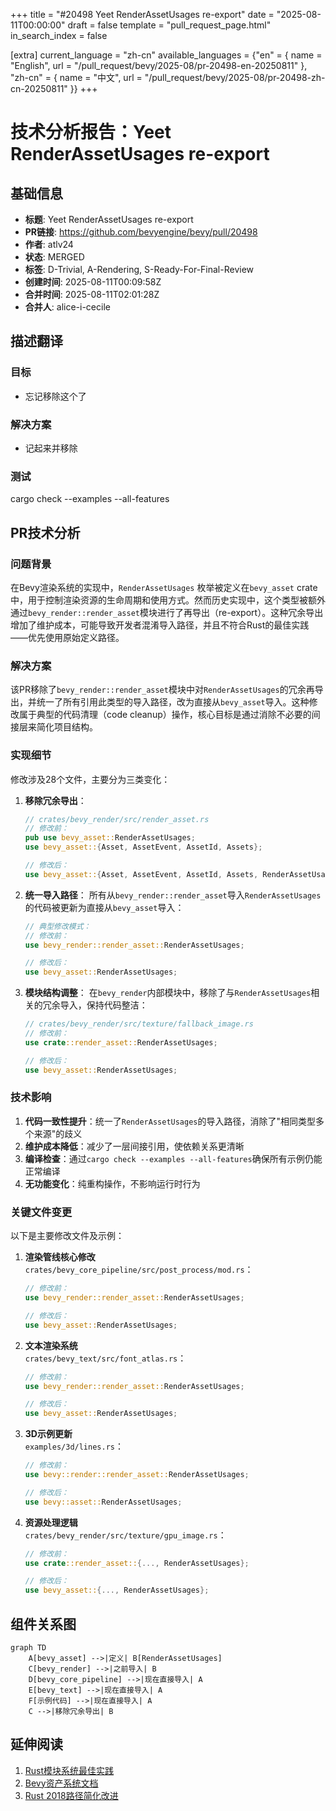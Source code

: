 +++
title = "#20498 Yeet RenderAssetUsages re-export"
date = "2025-08-11T00:00:00"
draft = false
template = "pull_request_page.html"
in_search_index = false

[extra]
current_language = "zh-cn"
available_languages = {"en" = { name = "English", url = "/pull_request/bevy/2025-08/pr-20498-en-20250811" }, "zh-cn" = { name = "中文", url = "/pull_request/bevy/2025-08/pr-20498-zh-cn-20250811" }}
+++

# 技术分析报告：Yeet RenderAssetUsages re-export

## 基础信息
- **标题**: Yeet RenderAssetUsages re-export
- **PR链接**: https://github.com/bevyengine/bevy/pull/20498
- **作者**: atlv24
- **状态**: MERGED
- **标签**: D-Trivial, A-Rendering, S-Ready-For-Final-Review
- **创建时间**: 2025-08-11T00:09:58Z
- **合并时间**: 2025-08-11T02:01:28Z
- **合并人**: alice-i-cecile

## 描述翻译
### 目标
- 忘记移除这个了

### 解决方案
- 记起来并移除

### 测试
cargo check --examples --all-features

## PR技术分析

### 问题背景
在Bevy渲染系统的实现中，`RenderAssetUsages` 枚举被定义在`bevy_asset` crate中，用于控制渲染资源的生命周期和使用方式。然而历史实现中，这个类型被额外通过`bevy_render::render_asset`模块进行了再导出（re-export）。这种冗余导出增加了维护成本，可能导致开发者混淆导入路径，并且不符合Rust的最佳实践——优先使用原始定义路径。

### 解决方案
该PR移除了`bevy_render::render_asset`模块中对`RenderAssetUsages`的冗余再导出，并统一了所有引用此类型的导入路径，改为直接从`bevy_asset`导入。这种修改属于典型的代码清理（code cleanup）操作，核心目标是通过消除不必要的间接层来简化项目结构。

### 实现细节
修改涉及28个文件，主要分为三类变化：

1. **移除冗余导出**：
   ```rust
   // crates/bevy_render/src/render_asset.rs
   // 修改前：
   pub use bevy_asset::RenderAssetUsages;
   use bevy_asset::{Asset, AssetEvent, AssetId, Assets};
   
   // 修改后：
   use bevy_asset::{Asset, AssetEvent, AssetId, Assets, RenderAssetUsages};
   ```

2. **统一导入路径**：
   所有从`bevy_render::render_asset`导入`RenderAssetUsages`的代码被更新为直接从`bevy_asset`导入：
   ```rust
   // 典型修改模式：
   // 修改前：
   use bevy_render::render_asset::RenderAssetUsages;
   
   // 修改后：
   use bevy_asset::RenderAssetUsages;
   ```

3. **模块结构调整**：
   在`bevy_render`内部模块中，移除了与`RenderAssetUsages`相关的冗余导入，保持代码整洁：
   ```rust
   // crates/bevy_render/src/texture/fallback_image.rs
   // 修改前：
   use crate::render_asset::RenderAssetUsages;
   
   // 修改后：
   use bevy_asset::RenderAssetUsages;
   ```

### 技术影响
1. **代码一致性提升**：统一了`RenderAssetUsages`的导入路径，消除了"相同类型多个来源"的歧义
2. **维护成本降低**：减少了一层间接引用，使依赖关系更清晰
3. **编译检查**：通过`cargo check --examples --all-features`确保所有示例仍能正常编译
4. **无功能变化**：纯重构操作，不影响运行时行为

### 关键文件变更
以下是主要修改文件及示例：

1. **渲染管线核心修改**  
   `crates/bevy_core_pipeline/src/post_process/mod.rs`：
   ```rust
   // 修改前：
   use bevy_render::render_asset::RenderAssetUsages;
   
   // 修改后：
   use bevy_asset::RenderAssetUsages;
   ```

2. **文本渲染系统**  
   `crates/bevy_text/src/font_atlas.rs`：
   ```rust
   // 修改前：
   use bevy_render::render_asset::RenderAssetUsages;
   
   // 修改后：
   use bevy_asset::RenderAssetUsages;
   ```

3. **3D示例更新**  
   `examples/3d/lines.rs`：
   ```rust
   // 修改前：
   use bevy::render::render_asset::RenderAssetUsages;
   
   // 修改后：
   use bevy::asset::RenderAssetUsages;
   ```

4. **资源处理逻辑**  
   `crates/bevy_render/src/texture/gpu_image.rs`：
   ```rust
   // 修改前：
   use crate::render_asset::{..., RenderAssetUsages};
   
   // 修改后：
   use bevy_asset::{..., RenderAssetUsages};
   ```

## 组件关系图

```mermaid
graph TD
    A[bevy_asset] -->|定义| B[RenderAssetUsages]
    C[bevy_render] -->|之前导入| B
    D[bevy_core_pipeline] -->|现在直接导入| A
    E[bevy_text] -->|现在直接导入| A
    F[示例代码] -->|现在直接导入| A
    C -->|移除冗余导出| B
```

## 延伸阅读
1. [Rust模块系统最佳实践](https://doc.rust-lang.org/book/ch07-04-bringing-paths-into-scope.html)
2. [Bevy资产系统文档](https://bevyengine.org/learn/book/assets/)
3. [Rust 2018路径简化改进](https://blog.rust-lang.org/2018/12/06/Rust-1.31-and-rust-2018.html#simpler-modules)